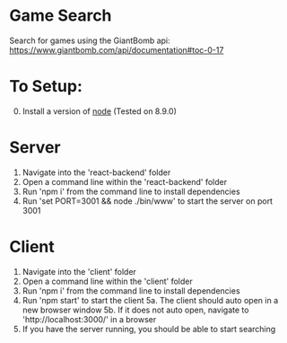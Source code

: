 # Game Search
Search for games using the GiantBomb api: https://www.giantbomb.com/api/documentation#toc-0-17

# To Setup:
0. Install a version of [node](https://nodejs.org/en/download/) (Tested on 8.9.0)

# Server
1. Navigate into the 'react-backend' folder
2. Open a command line within the 'react-backend' folder
3. Run 'npm i' from the command line to install dependencies
4. Run 'set PORT=3001 && node ./bin/www' to start the server on port 3001

# Client
1. Navigate into the 'client' folder
2. Open a command line within the 'client' folder
3. Run 'npm i' from the command line to install dependencies
4. Run 'npm start' to start the client
5a. The client should auto open in a new browser window
5b. If it does not auto open, navigate to 'http://localhost:3000/' in a browser
6. If you have the server running, you should be able to start searching
